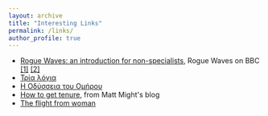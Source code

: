 ```yaml
---
layout: archive
title: "Interesting Links"
permalink: /links/
author_profile: true
---
```


* [Rogue Waves: an introduction for non-specialists](https://www.youtube.com/watch?v=2ylOpbW1H-I), Rogue Waves on BBC [\[1\]](http://www.bbc.com/earth/story/20170510-terrifying-20m-tall-rogue-waves-are-actually-real) [\[2\]](https://www.bbc.com/news/science-environment-47642346) 
* [Τρία λόγια](https://www.youtube.com/watch?v=h8ZkjOg7A2Q)
* [Η Οδύσσεια του Ομήρου](https://www.politeianet.gr/books/9789608822450-ganotis-s-konstantinos-pilos-i-odusseia-tou-omirou-42586)
* [How to get tenure](http://matt.might.net/articles/tenure/), from Matt Might's blog
* [The flight from woman](https://www.amazon.co.uk/gp/product/0913757519/ref=ox_sc_saved_title_1?smid=A3P5ROKL5A1OLE&psc=1)